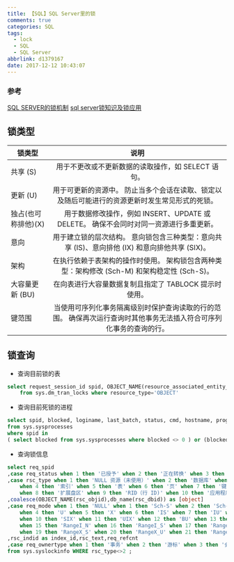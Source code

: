```yaml
---
title: 【SQL】SQL Server里的锁
comments: true
categories: SQL
tags:
  - lock
  - SQL
  - SQL Server
abbrlink: d1379167
date: 2017-12-12 10:43:07
---
```


### 参考
[SQL SERVER的锁机制](https://www.cnblogs.com/chillsrc/archive/2013/04/13/3018386.html)
[sql server锁知识及锁应用](http://blog.csdn.net/huwei2003/article/details/4047191)

## 锁类型
| 锁类型 | 说明 | 
| ------------- |:-------------:|
| 共享 (S) | 用于不更改或不更新数据的读取操作，如 SELECT 语句。 |
| 更新 (U) | 用于可更新的资源中。 防止当多个会话在读取、锁定以及随后可能进行的资源更新时发生常见形式的死锁。 |
| 独占(也可称排他)(X) | 用于数据修改操作，例如 INSERT、UPDATE 或 DELETE。 确保不会同时对同一资源进行多重更新。 |
| 意向 | 用于建立锁的层次结构。 意向锁包含三种类型：意向共享 (IS)、意向排他 (IX) 和意向排他共享 (SIX)。 |
| 架构 | 在执行依赖于表架构的操作时使用。 架构锁包含两种类型：架构修改 (Sch-M) 和架构稳定性 (Sch-S)。 |
| 大容量更新 (BU) | 在向表进行大容量数据复制且指定了 TABLOCK 提示时使用。 |
| 键范围 | 当使用可序列化事务隔离级别时保护查询读取的行的范围。 确保再次运行查询时其他事务无法插入符合可序列化事务的查询的行。 |

## 锁查询
* 查询目前锁的表
```sql
select request_session_id spid, OBJECT_NAME(resource_associated_entity_id) tablename, request_status, request_type, request_mode
    from sys.dm_tran_locks where resource_type='OBJECT'
```

* 查询目前死锁的进程
```sql
select spid, blocked, loginame, last_batch, status, cmd, hostname, program_name  
from sys.sysprocesses  
where spid in  
( select blocked from sys.sysprocesses where blocked <> 0 ) or (blocked <>0) 
```

* 查询锁信息
```sql
select req_spid  
,case req_status when 1 then '已授予' when 2 then '正在转换' when 3 then '正在等待' end as req_status  
,case rsc_type when 1 then 'NULL 资源（未使用）' when 2 then '数据库' when 3 then '文件'  
    when 4 then '索引' when 5 then '表' when 6 then '页' when 7 then '键'   
    when 8 then '扩展盘区' when 9 then 'RID（行 ID)' when 10 then '应用程序' else '' end rsc_type  
,coalesce(OBJECT_NAME(rsc_objid),db_name(rsc_dbid)) as [object]  
,case req_mode when 1 then 'NULL' when 1 then 'Sch-S' when 2 then 'Sch-M' when 3 then 'S'   
    when 4 then 'U' when 5 then 'X' when 6 then 'IS' when 7 then 'IU' when 8 then 'IX' when 9 then 'SIU'   
    when 10 then 'SIX' when 11 then 'UIX' when 12 then 'BU' when 13 then 'RangeS_S' when 14 then 'RangeS_U'   
    when 15 then 'RangeI_N' when 16 then 'RangeI_S' when 17 then 'RangeI_U' when 18 then 'RangeI_X'   
    when 19 then 'RangeX_S' when 20 then 'RangeX_U' when 21 then 'RangeX_X' else '' end req_mode  
,rsc_indid as index_id,rsc_text,req_refcnt  
,case req_ownertype when 1 then '事务' when 2 then '游标' when 3 then '会话' when 4 then 'ExSession' else'' end req_ownertype  
from sys.syslockinfo WHERE rsc_type<>2 ;
```